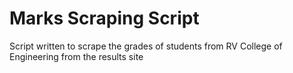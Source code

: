 # Marks Scraping Script
Script written to scrape the grades of students from RV College of Engineering from the results site
